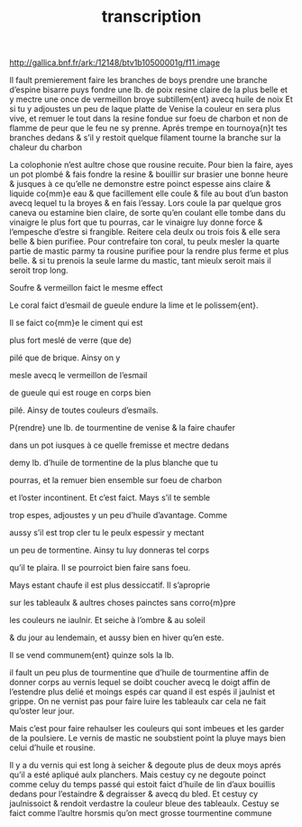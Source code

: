 ﻿---
layout: manuscript
title: transcription
---
http://gallica.bnf.fr/ark:/12148/btv1b10500001g/f11.image


<title id="p003r_a1">Coral contrefaict</title>


<ab id="p003r_b1">Il fault premierement faire les branches de boys <lb/>
prendre une branche d’espine bisarre puys fondre une <lb/>
lb. de poix resine claire de la plus belle et y mectre <lb/>
une once de vermeillon broye subtillem{ent} avecq huile de noix <lb/>
Et si tu y adjoustes un peu de laque platte de Venise  <lb/>
la couleur en sera plus vive, et remuer le tout dans la <lb/>
resine fondue sur foeu de charbon et non de flamme de <lb/>
peur que le feu ne sy prenne. Aprés trempe en tournoya{n}t <lb/>
tes branches dedans & s’il y restoit quelque filament <lb/>
tourne la branche sur la chaleur du charbon</ab>


<note id=“p003r_c1a”>La colophonie n’est aultre chose que<lb/>
rousine recuite. Pour bien la faire,<lb/>
ayes un pot plombé & fais fondre la<lb/>
resine & bouillir sur brasier une bonne<lb/>
heure & jusques à ce qu’elle ne demonstre<lb/>
estre poinct espesse ains<lb/>
claire & liquide co{mm}e<lb/>
eau & que facillement<lb/>
elle coule & file au bout<lb/>
d’un baston avecq lequel tu la broyes & en fais<lb/>
l’essay. Lors coule la<lb/>
par quelque gros caneva<lb/>
ou estamine bien claire,<lb/>
de sorte qu’en coulant<lb/>
elle tombe dans du<lb/>
vinaigre le plus fort<lb/>
que tu pourras, car le vinaigre luy donne<lb/>
force & l’empesche d’estre<lb/>
si frangible. Reitere<lb/>
cela deulx ou trois<lb/>
fois & elle sera belle<lb/>
& bien purifiee. Pour<lb/>
contrefaire ton coral,<lb/>
tu peulx mesler la<lb/>
quarte partie de mastic<lb/>
parmy ta rousine purifiee<lb/>
pour la rendre plus ferme<lb/>
et plus belle. & si tu prenois<lb/>
la seule larme du mastic,<lb/>
tant mieulx seroit mais<lb/>
il seroit trop long.</note>


<note id=“p003r_c1b”>Soufre & vermeillon<lb/>
faict le mesme effect</note>


<note id=“p003r_c1c”>Le coral faict d’esmail de gueule endure la lime et le polissem{ent}.</note>



<note id=“p003r_c1d”>Il se faict co{mm}e le ciment qui est<lb/>

plus fort meslé de verre (que de)<lb/>

pilé que de brique. Ainsy on y<lb/>

mesle avecq le vermeillon de l’esmail<lb/>

de gueule qui est rouge en corps bien<lb/>

pilé. Ainsy de toutes couleurs d’esmails.</note>



<title id=“p003r_a2”>Vernis pour tableaulx</title>

<ab id=“p003r_b2”>P{rendre} une lb. de tourmentine de venise & la faire chaufer<lb/>

dans un pot iusques à ce quelle fremisse et mectre dedans<lb/>

demy lb. d’huile de tormentine de la plus blanche que tu<lb/>

pourras, et la remuer bien ensemble sur foeu de charbon<lb/>

et l’oster incontinent. Et c’est faict. Mays s’il te semble<lb/>

trop espes, adjoustes y un peu d’huile d’avantage. Comme<lb/>

aussy s’il est trop cler tu le peulx espessir y mectant<lb/>

un peu de tormentine. Ainsy tu luy donneras tel corps<lb/>

qu’il te plaira. Il se pourroict bien faire sans foeu.<lb/>

Mays estant chaufe il est plus dessiccatif. Il s’aproprie<lb/>

sur les tableaulx & aultres choses painctes sans corro{m}pre<lb/>

les couleurs ne iaulnir. Et seiche à l’ombre & au soleil<lb/>

& du jour au lendemain, et aussy bien en hiver qu’en este.<lb/>

Il se vend communem{ent} quinze sols la lb.</ab>


<note id=”p003r_c2a”>il fault un peu plus<lb/>
de tourmentine que<lb/>
d’huile de tourmentine<lb/>
affin de donner corps<lb/>
au vernis lequel se<lb/>
doibt coucher avecq<lb/>
le doigt affin de<lb/>
l’estendre plus delié<lb/>
et moings espés car<lb/>
quand il est espés  il<lb/>
jaulnist et grippe.<lb/>
On ne vernist pas<lb/>
pour faire luire les<lb/>
tableaulx car cela<lb/>
ne fait qu’oster leur jour.</note>


<note id=”p003r_c2b”>Mais c’est pour faire rehaulser les couleurs qui sont imbeues et les garder de la<lb/>
poulsiere. Le vernis de mastic ne soubstient  point la pluye mays bien celui d’huile et rousine. </note>


<title id=”p003r_a3”>Gros vernis pour le plancher</title>


<ab id=”p003r_b3a”>Il y a du vernis qui est long à seicher & degoute plus de deux<lb/>
moys aprés qu’il a esté apliqué aulx planchers. Mais<lb/>
cestuy cy ne degoute poinct comme celuy du temps passé qui estoit<lb/>
faict d’huile de lin d’aux bouillis dedans pour l’estaindre &<lb/>
degraisser & avecq du bled. Et cestuy cy jaulnissoict & rendoit<lb/>
verdastre la couleur bleue des tableaulx. Cestuy se faict<lb/>
comme l’aultre horsmis qu’on mect grosse tourmentine commune</ab>
